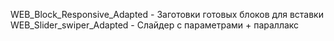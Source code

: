 WEB_Block_Responsive_Adapted - Заготовки готовых блоков для вставки
WEB_Slider_swiper_Adapted - Слайдер с параметрами + параллакс